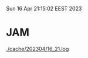 Sun 16 Apr 21:15:02 EEST 2023
# JAM
<a href='./cache/202304/16_21.log'>./cache/202304/16_21.log</a>

